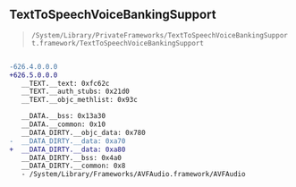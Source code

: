 ## TextToSpeechVoiceBankingSupport

> `/System/Library/PrivateFrameworks/TextToSpeechVoiceBankingSupport.framework/TextToSpeechVoiceBankingSupport`

```diff

-626.4.0.0.0
+626.5.0.0.0
   __TEXT.__text: 0xfc62c
   __TEXT.__auth_stubs: 0x21d0
   __TEXT.__objc_methlist: 0x93c

   __DATA.__bss: 0x13a30
   __DATA.__common: 0x10
   __DATA_DIRTY.__objc_data: 0x780
-  __DATA_DIRTY.__data: 0xa70
+  __DATA_DIRTY.__data: 0xa80
   __DATA_DIRTY.__bss: 0x4a0
   __DATA_DIRTY.__common: 0x8
   - /System/Library/Frameworks/AVFAudio.framework/AVFAudio

```
